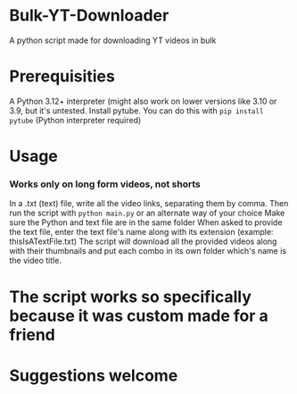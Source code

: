 # Bulk-YT-Downloader
A python script made for downloading YT videos in bulk

# Prerequisities
A Python 3.12+ interpreter (might also work on lower versions like 3.10 or 3.9, but it's untested.
Install pytube. You can do this with `pip install pytube` (Python interpreter required)

# Usage
### Works only on long form videos, not shorts
In a .txt (text) file, write all the video links, separating them by comma.
Then run the script with `python main.py` or an alternate way of your choice
Make sure the Python and text file are in the same folder
When asked to provide the text file, enter the text file's name along with its extension (example: thisIsATextFile.txt)
The script will download all the provided videos along with their thumbnails and put each combo in its own folder which's name is the video title.

# The script works so specifically because it was custom made for a friend
# Suggestions welcome
